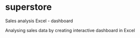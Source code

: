 # superstore
Sales analysis Excel - dashboard

Analysing sales data by creating interactive dashboard in Excel
